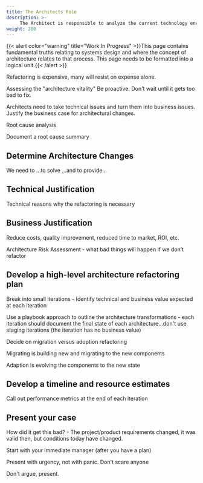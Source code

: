 ```yaml
---
title: The Architects Role
description: >-
     The Architect is responsible to analyze the current technology environment and recommending solutions for improvement.
weight: 200
---
```


{{< alert color="warning" title="Work In Progress" >}}This page contains fundamental truths relating to systems design and where the concept of architecture relates to that process. This page needs to be formatted into a logical unit.{{< /alert >}}

Refactoring is expensive, many will resist on expense alone.

Assessing the "architecture vitality" Be proactive. Don't wait until it gets too bad to fix.

Architects need to take technical issues and turn them into business issues. Justify the business case for architectural changes.

Root cause analysis

Document a root cause summary

## Determine Architecture Changes

We need to …to solve …and to provide…

## Technical Justification

Technical reasons why the refactoring is necessary

## Business Justification

Reduce costs, quality improvement, reduced time to market, ROI, etc.

Architecture Risk Assessment - what bad things will happen if we don’t refactor

## Develop a high-level architecture refactoring plan

Break into small iterations - Identify technical and business value expected at each iteration

Use a playbook approach to outline the architecture transformations - each iteration should document the final state of each architecture…don't use staging iterations (the iteration has no business value)

Decide on migration versus adoption refactoring 

Migrating is building new and migrating to the new components

Adaption is evolving the components to the new state

## Develop a timeline and resource estimates

Call out performance metrics at the end of each iteration

## Present your case

How did it get this bad? - The project/product requirements changed, it was valid then, but conditions today have changed.

Start with your immediate manager (after you have a plan)

Present with urgency, not with panic. Don't scare anyone

Don't argue, present.

